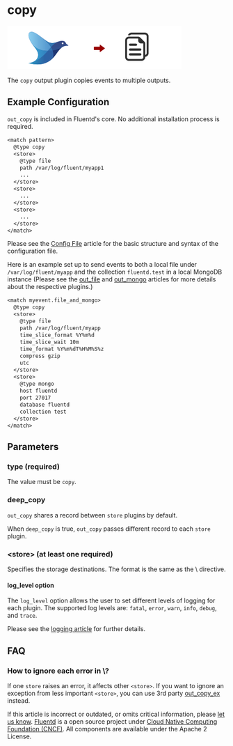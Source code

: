 # copy

![](../.gitbook/assets/copy.png)

The `copy` output plugin copies events to multiple outputs.

## Example Configuration

`out_copy` is included in Fluentd's core. No additional installation process is required.

```text
<match pattern>
  @type copy
  <store>
    @type file
    path /var/log/fluent/myapp1
    ...
  </store>
  <store>
    ...
  </store>
  <store>
    ...
  </store>
</match>
```

Please see the [Config File](../configuration/config-file.md) article for the basic structure and syntax of the configuration file.

Here is an example set up to send events to both a local file under `/var/log/fluent/myapp` and the collection `fluentd.test` in a local MongoDB instance \(Please see the [out\_file](file.md) and [out\_mongo](mongo.md) articles for more details about the respective plugins.\)

```text
<match myevent.file_and_mongo>
  @type copy
  <store>
    @type file
    path /var/log/fluent/myapp
    time_slice_format %Y%m%d
    time_slice_wait 10m
    time_format %Y%m%dT%H%M%S%z
    compress gzip
    utc
  </store>
  <store>
    @type mongo
    host fluentd
    port 27017
    database fluentd
    collection test
  </store>
</match>
```

## Parameters

### type \(required\)

The value must be `copy`.

### deep\_copy

`out_copy` shares a record between `store` plugins by default.

When `deep_copy` is true, `out_copy` passes different record to each `store` plugin.

### &lt;store&gt; \(at least one required\)

Specifies the storage destinations. The format is the same as the \ directive.

#### log\_level option

The `log_level` option allows the user to set different levels of logging for each plugin. The supported log levels are: `fatal`, `error`, `warn`, `info`, `debug`, and `trace`.

Please see the [logging article](../deployment/logging.md) for further details.

## FAQ

### How to ignore each error in \\?

If one `store` raises an error, it affects other `<store>`. If you want to ignore an exception from less important `<store>`, you can use 3rd party [out\_copy\_ex](https://github.com/sonots/fluent-plugin-copy_ex) instead.

If this article is incorrect or outdated, or omits critical information, please [let us know](https://github.com/fluent/fluentd-docs-gitbook/issues?state=open). [Fluentd](http://www.fluentd.org/) is a open source project under [Cloud Native Computing Foundation \(CNCF\)](https://cncf.io/). All components are available under the Apache 2 License.

